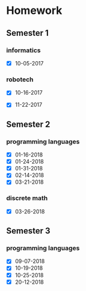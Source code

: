 # Homework


## Semester 1

### informatics

- [x] 10-05-2017


### robotech

- [x] 10-16-2017
- [x] 11-22-2017


## Semester 2

### programming languages

- [x] 01-16-2018
- [x] 01-24-2018
- [x] 01-31-2018
- [x] 02-14-2018
- [x] 03-21-2018

### discrete math

- [x] 03-26-2018


## Semester 3

### programming languages

- [x] 09-07-2018
- [x] 10-19-2018
- [x] 10-25-2018
- [x] 20-12-2018
